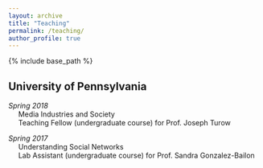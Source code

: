 ```yaml
---
layout: archive
title: "Teaching"
permalink: /teaching/
author_profile: true
---
```


{% include base_path %}

## University of Pennsylvania
*Spring 2018*<br>
&nbsp;&nbsp;&nbsp;&nbsp;&nbsp;Media Industries and Society<br>
&nbsp;&nbsp;&nbsp;&nbsp;&nbsp;Teaching Fellow (undergraduate course) for Prof. Joseph Turow

*Spring 2017*<br>
&nbsp;&nbsp;&nbsp;&nbsp;&nbsp;Understanding Social Networks<br>
&nbsp;&nbsp;&nbsp;&nbsp;&nbsp;Lab Assistant (undergraduate course) for Prof. Sandra Gonzalez-Bailon